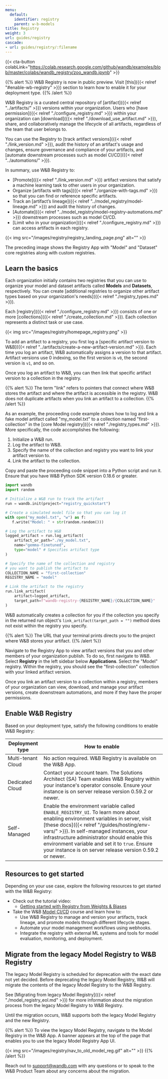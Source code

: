 ```yaml
---
menu:
  default:
    identifier: registry
    parent: w-b-models
title: Registry
weight: 3
url: guides/registry
cascade:
- url: guides/registry/:filename
---
```

{{< cta-button colabLink="https://colab.research.google.com/github/wandb/examples/blob/master/colabs/wandb_registry/zoo_wandb.ipynb" >}}


{{% alert %}}
W&B Registry is now in public preview. Visit [this]({{< relref "#enable-wb-registry" >}}) section to learn how to enable it for your deployment type.
{{% /alert %}}


W&B Registry is a curated central repository of [artifact]({{< relref "../artifacts/" >}}) versions within your organization. Users who [have permission]({{< relref "./configure_registry.md" >}}) within your organization can [download]({{< relref "./download_use_artifact.md" >}}), share, and collaboratively manage the lifecycle of all artifacts, regardless of the team that user belongs to.

You can use the Registry to [track artifact versions]({{< relref "./link_version.md" >}}), audit the history of an artifact's usage and changes, ensure governance and compliance of your artifacts, and [automate downstream processes such as model CI/CD]({{< relref "../automations/" >}}).

In summary, use W&B Registry to:

- [Promote]({{< relref "./link_version.md" >}}) artifact versions that satisfy a machine learning task to other users in your organization.
- Organize [artifacts with tags]({{< relref "./organize-with-tags.md" >}}) so that you can find or reference specific artifacts.
- Track an [artifact’s lineage]({{< relref "../model_registry/model-lineage.md" >}}) and audit the history of changes.
- [Automate]({{< relref "../model_registry/model-registry-automations.md" >}}) downstream processes such as model CI/CD.
- [Limit who in your organization]({{< relref "./configure_registry.md" >}}) can access artifacts in each registry.

<!-- - Quickly find or reference important artifacts with a unique identifier known as aliases.-->

{{< img src="/images/registry/registry_landing_page.png" alt="" >}}

The preceding image shows the Registry App with "Model" and "Dataset" core registries along with custom registries.


## Learn the basics
Each organization initially contains two registries that you can use to organize your model and dataset artifacts called **Models** and **Datasets**, respectively. You can create [additional registries to organize other artifact types based on your organization's needs]({{< relref "./registry_types.md" >}}). 

Each [registry]({{< relref "./configure_registry.md" >}}) consists of one or more [collections]({{< relref "./create_collection.md" >}}). Each collection represents a distinct task or use case.

{{< img src="/images/registry/homepage_registry.png" >}}

To add an artifact to a registry, you first log a [specific artifact version to W&B]({{< relref "../artifacts/create-a-new-artifact-version.md" >}}). Each time you log an artifact, W&B automatically assigns a version to that artifact. Artifact versions use 0 indexing, so the first version is `v0`, the second version is `v1`, and so on. 

Once you log an artifact to W&B, you can then link that specific artifact version to a collection in the registry. 

{{% alert %}}
The term "link" refers to pointers that connect where W&B stores the artifact and where the artifact is accessible in the registry. W&B does not duplicate artifacts when you link an artifact to a collection.
{{% /alert %}}

As an example, the proceeding code example shows how to log and link a fake model artifact called "my_model.txt" to a collection named "first-collection" in the [core Model registry]({{< relref "./registry_types.md" >}}). More specifically, the code accomplishes the following:

1. Initialize a W&B run.
2. Log the artifact to W&B.
3. Specify the name of the collection and registry you want to link your artifact version to.
4. Link the artifact to the collection.

Copy and paste the proceeding code snippet into a Python script and run it. Ensure that you have W&B Python SDK version 0.18.6 or greater.

```python title="hello_collection.py"
import wandb
import random

# Initialize a W&B run to track the artifact
run = wandb.init(project="registry_quickstart") 

# Create a simulated model file so that you can log it
with open("my_model.txt", "w") as f:
   f.write("Model: " + str(random.random()))

# Log the artifact to W&B
logged_artifact = run.log_artifact(
    artifact_or_path="./my_model.txt", 
    name="gemma-finetuned", 
    type="model" # Specifies artifact type
)

# Specify the name of the collection and registry
# you want to publish the artifact to
COLLECTION_NAME = "first-collection"
REGISTRY_NAME = "model"

# Link the artifact to the registry
run.link_artifact(
    artifact=logged_artifact, 
    target_path=f"wandb-registry-{REGISTRY_NAME}/{COLLECTION_NAME}"
)
```

W&B automatically creates a collection for you if the collection you specify in the returned run object's `link_artifact(target_path = "")` method does not exist within the registry you specify.

{{% alert %}}
The URL that your terminal prints directs you to the project where W&B stores your artifact. 
{{% /alert %}}

Navigate to the Registry App to view artifact versions that you and other members of your organization publish. To do so, first navigate to W&B. Select **Registry** in the left sidebar below **Applications**. Select the "Model" registry. Within the registry, you should see the "first-collection" collection with your linked artifact version.

Once you link an artifact version to a collection within a registry, members of your organization can view, download, and manage your artifact versions, create downstream automations, and more if they have the proper permissions. 

## Enable W&B Registry

Based on your deployment type, satisfy the following conditions to enable W&B Registry:

| Deployment type | How to enable |
| ----- | ----- |
| Multi-tenant Cloud | No action required. W&B Registry is available on the W&B App. |
| Dedicated Cloud | Contact your account team. The Solutions Architect (SA) Team enables W&B Registry within your instance's operator console. Ensure your instance is on server release version 0.59.2 or newer.|
| Self-Managed   | Enable the environment variable called `ENABLE_REGISTRY_UI`. To learn more about enabling environment variables in server, visit [these docs]({{< relref "/guides/hosting/env-vars/" >}}). In self-managed instances, your infrastructure administrator should enable this environment variable and set it to `true`. Ensure your instance is on server release version 0.59.2 or newer.|


## Resources to get started

Depending on your use case, explore the following resources to get started with the W&B Registry:

* Check out the tutorial video:
    * [Getting started with Registry from Weights & Biases](https://www.youtube.com/watch?v=p4XkVOsjIeM)
* Take the W&B [Model CI/CD](https://www.wandb.courses/courses/enterprise-model-management) course and learn how to:
    * Use W&B Registry to manage and version your artifacts, track lineage, and promote models through different lifecycle stages.
    * Automate your model management workflows using webhooks.
    * Integrate the registry with external ML systems and tools for model evaluation, monitoring, and deployment.



## Migrate from the legacy Model Registry to W&B Registry

The legacy Model Registry is scheduled for deprecation with the exact date not yet decided. Before deprecating the legacy Model Registry, W&B will migrate the contents of the legacy Model Registry to the W&B Registry. 


See [Migrating from legacy Model Registry]({{< relref "./model_registry_eol.md" >}}) for more information about the migration process from the legacy Model Registry to W&B Registry.

Until the migration occurs, W&B supports both the legacy Model Registry and the new Registry. 

{{% alert %}}
To view the legacy Model Registry, navigate to the Model Registry in the W&B App. A banner appears at the top of the page that enables you to use the legacy Model Registry App UI.

{{< img src="/images/registry/nav_to_old_model_reg.gif" alt="" >}}
{{% /alert %}}


Reach out to support@wandb.com with any questions or to speak to the W&B Product Team about any concerns about the migration.